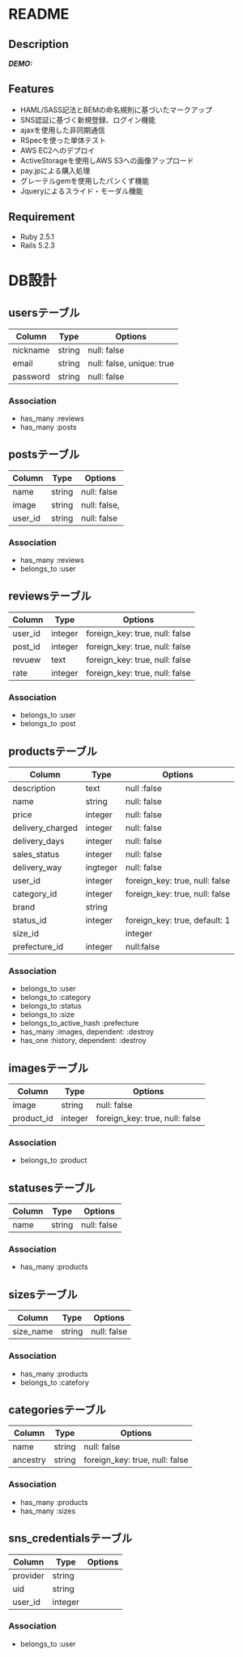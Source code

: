 # README

## Description


***DEMO:***


 ## Features

- HAML/SASS記法とBEMの命名規則に基づいたマークアップ
- SNS認証に基づく新規登録、ログイン機能
- ajaxを使用した非同期通信
- RSpecを使った単体テスト
- AWS EC2へのデプロイ
- ActiveStorageを使用しAWS S3への画像アップロード
- pay.jpによる購入処理
- グレーテルgemを使用したパンくず機能
- Jqueryによるスライド・モーダル機能

## Requirement

- Ruby 2.5.1
- Rails 5.2.3

# DB設計

## usersテーブル
|Column|Type|Options|
|------|----|-------|
|nickname|string|null: false|
|email|string|null: false, unique: true|
|password|string|null: false|

### Association
- has_many :reviews
- has_many :posts
  

## postsテーブル
|Column|Type|Options|
|------|----|-------|
|name|string|null: false|
|image|string|null: false,|
|user_id|string|null: false|


### Association
- has_many :reviews
- belongs_to :user

## reviewsテーブル
|Column|Type|Options|
|------|----|-------|
|user_id|integer|foreign_key: true, null: false|
|post_id|integer|foreign_key: true, null: false|
|revuew|text|foreign_key: true, null: false|
|rate|integer|foreign_key: true, null: false|

### Association
- belongs_to :user
- belongs_to :post

## productsテーブル
|Column|Type|Options|
|------|----|-------|
|description|text|null :false|
|name|string|null: false|
|price|integer|null: false|
|delivery_charged|integer|null: false|
|delivery_days|integer|null: false|
|sales_status|integer|null: false|
|delivery_way|ingteger|null: false|
|user_id|integer|foreign_key: true, null: false|
|category_id|integer|foreign_key: true, null: false|
|brand|string|
|status_id|integer|foreign_key: true, default: 1|
|size_id||integer||foreign_key: true|
|prefecture_id|integer|null:false|

### Association
- belongs_to :user
- belongs_to :category
- belongs_to :status
- belongs_to :size
- belongs_to_active_hash :prefecture
- has_many :images, dependent: :destroy
- has_one :history, dependent: :destroy

## imagesテーブル
|Column|Type|Options|
|------|----|-------|
|image|string|null: false|
|product_id|integer|foreign_key: true, null: false|

### Association
- belongs_to :product

## statusesテーブル
|Column|Type|Options|
|------|----|-------|
|name|string|null: false|

### Association
- has_many :products

## sizesテーブル
|Column|Type|Options|
|------|----|-------|
|size_name|string|null: false|

### Association
- has_many :products
- belongs_to :catefory

## categoriesテーブル
|Column|Type|Options|
|------|----|-------|
|name|string|null: false|
|ancestry|string|foreign_key: true, null: false|

### Association
- has_many :products
- has_many :sizes

## sns_credentialsテーブル
|Column|Type|Options|
|------|----|-------|
|provider|string|
|uid|string||
|user_id|integer|

### Association
- belongs_to :user
